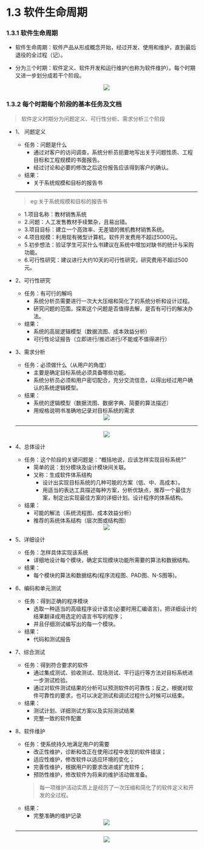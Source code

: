 # 1.3 软件生命周期

### 1.3.1 软件生命周期

* 软件生命周期：软件产品从形成概念开始，经过开发、使用和维护，直到最后退役的全过程（记）。
* 分为三个时期：软件定义、软件开发和运行维护(也称为软件维护）。每个时期又进一步划分成若干个阶段。

   <div align="center"><img src="./img/软件生命周期.png"/></div>

### 1.3.2 每个时期每个阶段的基本任务及文档

   >软件定义时期分为问题定义、可行性分析、需求分析三个阶段
   
* 1、 问题定义
    * 任务：问题是什么
      * 通过对客户的访问调查，系统分析员扼要地写出关于问题性质、工程目标和工程规模的书面报告。
      * 经过讨论和必要的修改之后这份报告应该得到客户的确认。
    * 结果：
        * 关于系统规模和目标的报告书 

    -------------------
    
    >eg:关于系统规模和目标的报告书
                    
    * 1.项目名称：教材销售系统
    * 2.问题：人工发售教材手续繁杂，且易出错。
    * 3.项目目标：建立一个高效率、无差错的微机教材销售系统。
    * 4.项目规模：利用现有微型计算机，软件开发费用不超过5000元。
    * 5.初步想法：验证学生可买什么书建议在系统中增加对缺书的统计与采购功能。
    * 6.可行性研究：建议进行大约10天的可行性研究，研究费用不超过500元。

* 2、可行性研究
    * 任务：有可行的解吗
      * 系统分析员需要进行一次大大压缩和简化了的系统分析和设计过程。
      * 研究问题的范围，探索这个问题是否值得去解，是否有可行的解决办法。
    * 结果：
      * 系统的高层逻辑模型（数据流图、成本效益分析）
      * 可行性论证报告（立即进行/推迟进行/不能或不值得进行）

* 3、需求分析
    * 任务：必须做什么（从用户的角度）
      * 主要是确定目标系统必须具备哪些功能。
      * 系统分析员必须和用户密切配合，充分交流信息，以得出经过用户确认的系统逻辑模型。
    * 结果：
      * 系统的逻辑模型（数据流图、数据字典、简要的算法描述）
      * 用规格说明书准确地记录对目标系统的需求

   <div align="center"><img src="./img/销售功能细化的数据流图.png"/></div>
   
   -----------
   
   <div align="center"><img src="./img/采购功能细化的数据流图.png"/></div>

* 4、总体设计
    * 任务：这个阶段的关键问题是：“概括地说，应该怎样实现目标系统?”
      * 简单的说：划分模块及设计模块间关联。
      * 又称：生成软件体系结构
        * 设计出实现目标系统的几种可能的方案（低、中、高成本）。
        * 用适当的表达工具描述每种方案，分析优缺点，推荐一个最佳方案，制定出实现最佳方案的详细计划。设计程序的体系结构。
    * 结果：
      * 可能的解法（系统流程图、成本效益分析）
      * 推荐的系统体系结构（层次图或结构图）

   <div align="center"><img src="./img/教材销售系统HIPO图.png"/></div>

* 5、详细设计
    * 任务：怎样具体实现该系统
      * 详细地设计每个模块，确定实现模块功能所需要的算法和数据结构。
    * 结果：
      * 每个模块的算法和数据结构(程序流程图、PAD图、N-S图等)。

* 6、编码和单元测试
    * 任务：得到正确的程序模块
      * 选取一种适当的高级程序设计语言(必要时用汇编语言)，把详细设计的结果翻译成用选定的语言书写的程序；
      * 并且仔细测试编写出的每一个模块。
    * 结果：
      * 代码和测试报告

* 7、综合测试
    * 任务：得到符合要求的软件
      * 通过集成测试、验收测试、现场测试、平行运行等方法对目标系统进一步测试检验。
      * 通过对软件测试结果的分析可以预测软件的可靠性；反之，根据对软件可靠性的要求，也可以决定测试和调试过程什么时候可以结束。
    * 结果：
      * 测试计划、详细测试方案以及实际测试结果
      * 完整一致的软件配置 

* 8、软件维护
    * 任务：使系统持久地满足用户的需要
      * 改正性维护，诊断和改正在使用过程中发现的软件错误；
      * 适应性维护，修改软件以适应环境的变化；
      * 完善性维护，根据用户的要求改进或扩充软件；
      * 预防性维护，修改软件为将来的维护活动做准备。
      >每一项维护活动实质上是经历了一次压缩和简化了的软件定义和开发的全过程。
    * 结果：
      * 完整准确的维护记录 

   <div align="center"><img src="./img/比例.png"/></div>
   
   -------------
   
   <div align="center"><img src="./img/图片1.jpg"/></div>































